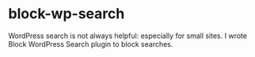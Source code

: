 # block-wp-search
WordPress search is not always helpful: especially for small sites. I wrote Block WordPress Search plugin to block searches.
